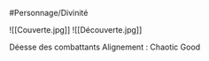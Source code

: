 #Personnage/Divinité

![[Couverte.jpg]] 
![[Découverte.jpg]]

Déesse des combattants
Alignement : Chaotic Good